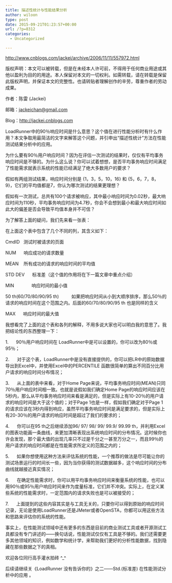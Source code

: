 ```yaml
---
title: 描述性统计与性能结果分析
author: wiloon
type: post
date: 2015-09-21T01:23:57+00:00
url: /?p=8312
categories:
  - Uncategorized

---
```

http://www.cnblogs.com/jackei/archive/2006/11/11/557972.html

版权声明：本文可以被转载，但是在未经本人许可前，不得用于任何商业用途或其他以盈利为目的的用途。本人保留对本文的一切权利。如需转载，请在转载是保留此版权声明，并保证本文的完整性。也请转贴者理解创作的辛劳，尊重作者的劳动成果。

作者：陈雷 (Jackei)

邮箱：jackeichan@gmail.com

Blog：http://jackei.cnblogs.com

LoadRunner中的90％响应时间是什么意思？这个值在进行性能分析时有什么作用？本文争取用最简洁的文字来解答这个问题，并引申出“描述性统计”方法在性能测试结果分析中的应用。



为什么要有90％用户响应时间？因为在评估一次测试的结果时，仅仅有平均事务响应时间是不够的。为什么这么说？你可以试着想想，是否平均事务响应时间满足了性能需求就表示系统的性能已经满足了绝大多数用户的要求？

假如有两组测试结果，响应时间分别是 {1，3，5，10，16} 和 {5，6，7，8，9}，它们的平均值都是7，你认为哪次测试的结果更理想？

假如有一次测试，总共有100个请求被响应，其中最小响应时间为0.02秒，最大响应时间为110秒，平均事务响应时间为4.7秒，你会不会想到最小和最大响应时间如此大的偏差是否会导致平均值本身并不可信？

为了解答上面的疑问，我们先来看一张表：



在上面这个表中包含了几个不同的列，其含义如下：

CmdID   测试时被请求的页面

NUM      响应成功的请求数量

MEAN    所有成功的请求的响应时间的平均值

STD DEV      标准差（这个值的作用将在下一篇文章中重点介绍）

MIN              响应时间的最小值

50 th(60/70/80/90/95 th)          如果把响应时间从小到大顺序排序，那么50％的请求的响应时间在这个范围之内。后面的60/70/80/90/95 th 也是同样的含义

MAX      响应时间的最大值

我想看完了上面的这个表和各列的解释，不用多说大家也可以明白我的意思了。我把结论性的东西整理一下：

1.      90％用户响应时间在 LoadRunner中是可以设置的，你可以改为80％或95％；

2.      对于这个表，LoadRunner中是没有直接提供的，你可以把LR中的原始数据导出到Excel中，并使用Excel中的PERCENTILE 函数很简单的算出不同百分比用户请求的响应时间分布情况；

3.      从上面的表中来看，对于Home Page来说，平均事务响应时间(MEAN)只同70％用户响应时间相一致。也就是说假如我们确定Home Page的响应时间应该在5秒内，那么从平均事务响应时间来看是满足的，但是实际上有10-20％的用户请求的响应时间是大于这个值的；对于Page 1也是一样，假如我们确定对于Page 1 的请求应该在3秒内得到响应，虽然平均事务响应时间是满足要求的，但是实际上有20-30％的用户请求的响应时间是超过了我们的要求的；

4.      你可以在95 th之后继续添加96/ 97/ 98/ 99/ 99.9/ 99.99 th，并利用Excel的图表功能画一条曲线，来更加清晰表现出系统响应时间的分布情况。这时候你也许会发现，那个最大值的出现几率只不过是千分之一甚至万分之一，而且99％的用户请求的响应时间都是在性能需求所定义的范围之内的；

5.      如果你想使用这种方法来评估系统的性能，一个推荐的做法是尽可能让你的测试场景运行的时间长一些，因为当你获得的测试数据越多，这个响应时间的分布曲线就越接近真实情况；

6.      在确定性能需求时，你可以用平均事务响应时间来衡量系统的性能，也可以用90％或95％用户响应时间来作为度量标准，它们并不冲突。实际上，在定义某些系统的性能需求时，一定范围内的请求失败也是可以被接受的；

7.      上面提到的这些内容其实是与工具无关的，只要你可以得到原始的响应时间记录，无论是使用LoadRunner还是JMeter或者OpenSTA，你都可以用这些方法和思路来评估你的系统的性能。



事实上，在性能测试领域中还有更多的东西是目前的商业测试工具或者开源测试工具都没有专门讲述的——换句话说，性能测试仅仅有工具是不够的。我们还需要更多其他领域的知识，例如数学和统计学，来帮助我们更好的分析性能数据，找到隐藏在那些数据之下的真相。
  
欢迎各位同行高手灌水拍砖 ^_^



后续请继续关《LoadRunner 没有告诉你的》之二——Std.(标准差) 在性能测试分析中的应用 。
